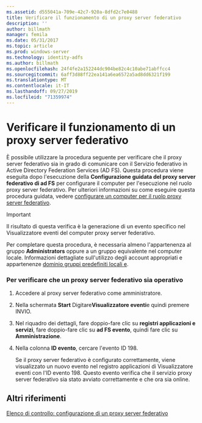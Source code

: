 ```yaml
---
ms.assetid: d555041a-709e-42c7-920a-8dfd2c7e0488
title: Verificare il funzionamento di un proxy server federativo
description: ''
author: billmath
manager: femila
ms.date: 05/31/2017
ms.topic: article
ms.prod: windows-server
ms.technology: identity-adfs
ms.author: billmath
ms.openlocfilehash: 24f4fe2a152244dc904be82c4c10abe71abffcc4
ms.sourcegitcommit: 6aff3d88ff22ea141a6ea6572a5ad8dd6321f199
ms.translationtype: MT
ms.contentlocale: it-IT
ms.lasthandoff: 09/27/2019
ms.locfileid: "71359974"
---
```

# <a name="verify-that-a-federation-server-proxy-is-operational"></a>Verificare il funzionamento di un proxy server federativo


È possibile utilizzare la procedura seguente per verificare che il proxy server federativo sia in grado di comunicare con il Servizio federativo in Active Directory Federation Services \(AD FS\). Questa procedura viene eseguita dopo l'esecuzione della **Configurazione guidata del proxy server federativo di ad FS** per configurare il computer per l'esecuzione nel ruolo proxy server federativo. Per ulteriori informazioni su come eseguire questa procedura guidata, vedere [configurare un computer per il ruolo proxy server federativo](Configure-a-Computer-for-the-Federation-Server-Proxy-Role.md).  
  
> [!IMPORTANT]  
> Il risultato di questa verifica è la generazione di un evento specifico nel Visualizzatore eventi del computer proxy server federativo.  
  
Per completare questa procedura, è necessaria almeno l'appartenenza al gruppo **Administrators** oppure a un gruppo equivalente nel computer locale.  Informazioni dettagliate sull'utilizzo degli account appropriati e appartenenze [dominio gruppi predefiniti locali e](https://go.microsoft.com/fwlink/?LinkId=83477).   
  
### <a name="to-verify-that-a-federation-server-proxy-is-operational"></a>Per verificare che un proxy server federativo sia operativo  
  
1.  Accedere al proxy server federativo come amministratore.  
  
2.  Nella schermata **Start** Digitare**Visualizzatore eventi**e quindi premere INVIO.  
  
3.  Nel riquadro dei dettagli, fare doppio\-fare clic su **registri applicazioni e servizi**, fare doppio\-fare clic su **ad FS evento**, quindi fare clic su **Amministrazione**.  
  
4.  Nella colonna **ID evento**, cercare l'evento ID 198.  
  
    Se il proxy server federativo è configurato correttamente, viene visualizzato un nuovo evento nel registro applicazioni di Visualizzatore eventi con l'ID evento 198. Questo evento verifica che il servizio proxy server federativo sia stato avviato correttamente e che ora sia online.  
  
## <a name="additional-references"></a>Altri riferimenti  
[Elenco di controllo: configurazione di un proxy server federativo](Checklist--Setting-Up-a-Federation-Server-Proxy.md)  
  

